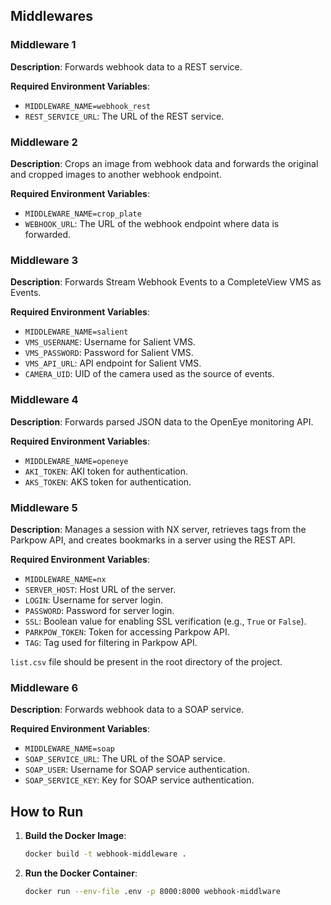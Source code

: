 
## Middlewares

### Middleware 1

**Description**: Forwards webhook data to a REST service.

**Required Environment Variables**:
- `MIDDLEWARE_NAME=webhook_rest`
- `REST_SERVICE_URL`: The URL of the REST service.

### Middleware 2

**Description**: Crops an image from webhook data and forwards the original and cropped images to another webhook endpoint.

**Required Environment Variables**:
- `MIDDLEWARE_NAME=crop_plate`
- `WEBHOOK_URL`: The URL of the webhook endpoint where data is forwarded.

### Middleware 3

**Description**: Forwards Stream Webhook Events to a CompleteView VMS as Events.

**Required Environment Variables**:
- `MIDDLEWARE_NAME=salient`
- `VMS_USERNAME`: Username for Salient VMS.
- `VMS_PASSWORD`: Password for Salient VMS.
- `VMS_API_URL`: API endpoint for Salient VMS.
- `CAMERA_UID`: UID of the camera used as the source of events.

### Middleware 4

**Description**: Forwards parsed JSON data to the OpenEye monitoring API.

**Required Environment Variables**:
- `MIDDLEWARE_NAME=openeye`
- `AKI_TOKEN`: AKI token for authentication.
- `AKS_TOKEN`: AKS token for authentication.

### Middleware 5

**Description**: Manages a session with NX server, retrieves tags from the Parkpow API, and creates bookmarks in a server using the REST API.

**Required Environment Variables**:
- `MIDDLEWARE_NAME=nx`
- `SERVER_HOST`: Host URL of the server.
- `LOGIN`: Username for server login.
- `PASSWORD`: Password for server login.
- `SSL`: Boolean value for enabling SSL verification (e.g., `True` or `False`).
- `PARKPOW_TOKEN`: Token for accessing Parkpow API.
- `TAG`: Tag used for filtering in Parkpow API.

`list.csv` file should be present in the root directory of the project.

### Middleware 6

**Description**: Forwards webhook data to a SOAP service.

**Required Environment Variables**:
- `MIDDLEWARE_NAME=soap`
- `SOAP_SERVICE_URL`: The URL of the SOAP service.
- `SOAP_USER`: Username for SOAP service authentication.
- `SOAP_SERVICE_KEY`: Key for SOAP service authentication.

## How to Run

1. **Build the Docker Image**:
   ```bash
   docker build -t webhook-middleware .

2. **Run the Docker Container**:
   ```bash
   docker run --env-file .env -p 8000:8000 webhook-middlware
   ```